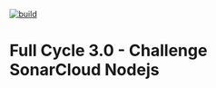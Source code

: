 [![build](https://github.com/williamkoller/fc3-challenge-sonarcloud-node/actions/workflows/build.yml/badge.svg)](https://github.com/williamkoller/fc3-challenge-sonarcloud-node/actions/workflows/build.yml)

# Full Cycle 3.0 - Challenge SonarCloud Nodejs
